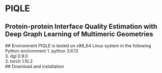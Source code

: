 # PIQLE
<h2>Protein-protein Interface Quality Estimation with Deep Graph Learning of Multimeric Geometries</h2>
## Environment
PIQLE is tested on x86_64 Linux system in the following Python environment
1. python 3.6.13 <br/>
3. dgl 0.9.0 <br/>
3. torch 1.10.2 <br/>
## Download and installation

